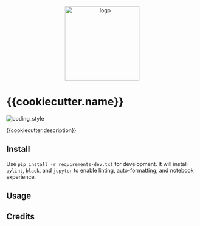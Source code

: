 <div align="center">
    <img src="{{cookiecutter.img}}" alt="logo" height="196">
</div>

# {{cookiecutter.name}}

![coding_style](https://img.shields.io/badge/code%20style-black-000000.svg)

{{cookiecutter.description}}

## Install

Use `pip install -r requirements-dev.txt` for development.
It will install `pylint`, `black`, and `jupyter` to enable linting, auto-formatting, and notebook experience.

## Usage

## Credits
